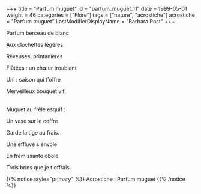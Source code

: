 +++
title = "Parfum muguet"
id = "parfum_muguet_11"
date = 1999-05-01
weight = 46
categories = ["Flore"]
tags = ["nature", "acrostiche"]
acrostiche = "Parfum muguet"
LastModifierDisplayName = "Barbara Post"
+++

Parfum berceau de blanc

Aux clochettes légères

Rêveuses, printanières

Flûtées : un chœur troublant

Uni : saison qui t'offre

Merveilleux bouquet vif.

 \
Muguet au frêle esquif :

Un vase sur le coffre

Garde la tige au frais.

Une effluve s'envole

En frémissante obole

Trois brins que je t'offrais.

{{% notice style="primary" %}}
Acrostiche : Parfum muguet
{{% /notice %}}
